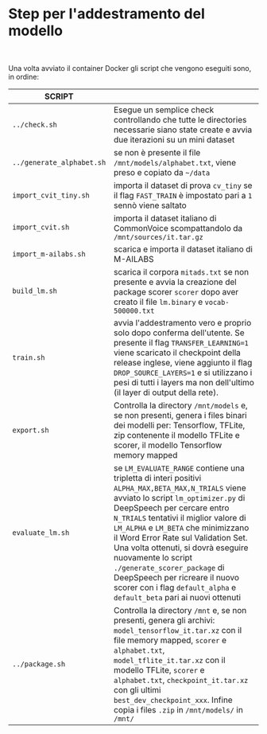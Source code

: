 Step per l'addestramento del modello
=================
</br>

Una volta avviato il container Docker gli script che vengono eseguiti sono, in ordine:

| SCRIPT   |  |
| -------------  | ------------- |
| `../check.sh`   | Esegue un semplice check controllando che tutte le directories necessarie siano state create e avvia due iterazioni su un mini dataset  |
| `../generate_alphabet.sh`  | se non è presente il file `/mnt/models/alphabet.txt`, viene preso e copiato da `~/data` |
| `import_cvit_tiny.sh`  | importa il dataset di prova `cv_tiny` se il flag `FAST_TRAIN` è impostato pari a `1` sennò viene saltato  |
| `import_cvit.sh`  | importa il dataset italiano di CommonVoice scompattandolo da `/mnt/sources/it.tar.gz`  |
| `import_m-ailabs.sh`  | scarica e importa il dataset italiano di M-AILABS  |
| `build_lm.sh`  | scarica il corpora `mitads.txt` se non presente e avvia la creazione del package scorer `scorer` dopo aver creato il file `lm.binary` e `vocab-500000.txt` |
| `train.sh`  | avvia l'addestramento vero e proprio solo dopo conferma dell'utente. Se presente il flag `TRANSFER_LEARNING=1` viene scaricato il checkpoint della release inglese, viene aggiunto il flag `DROP_SOURCE_LAYERS=1` e si utilizzano i pesi di tutti i layers ma non dell'ultimo (il layer di output della rete).
| `export.sh`  | Controlla la directory `/mnt/models` e, se non presenti, genera i files binari dei modelli per: Tensorflow, TFLite, zip contenente il modello TFLite e scorer, il modello Tensorflow memory mapped|
| `evaluate_lm.sh` | se `LM_EVALUATE_RANGE` contiene una tripletta di interi positivi `ALPHA_MAX,BETA_MAX,N_TRIALS` viene avviato lo script `lm_optimizer.py` di DeepSpeech per cercare entro `N_TRIALS` tentativi il miglior valore di `LM_ALPHA` e `LM_BETA` che minimizzano il Word Error Rate sul Validation Set. Una volta ottenuti, si dovrà eseguire nuovamente lo script `./generate_scorer_package` di DeepSpeech per ricreare il nuovo scorer con i flag `default_alpha` e `default_beta` pari ai nuovi ottenuti |
| `../package.sh` | Controlla la directory `/mnt` e, se non presenti, genera gli archivi: `model_tensorflow_it.tar.xz` con il file memory mapped, `scorer` e `alphabet.txt`, `model_tflite_it.tar.xz` con il modello TFLite, `scorer` e `alphabet.txt`, `checkpoint_it.tar.xz` con gli ultimi `best_dev_checkpoint_xxx`. Infine copia i files `.zip` in `/mnt/models/` in `/mnt/`
